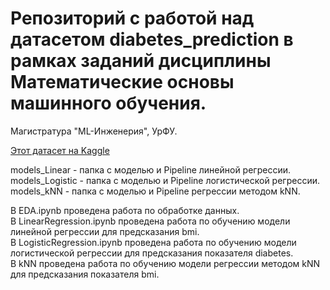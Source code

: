 # Репозиторий с работой над датасетом diabetes_prediction в рамках заданий дисциплины Математические основы машинного обучения.

Магистратура "ML-Инженерия", УрФУ.

[Этот датасет на Kaggle](https://www.kaggle.com/datasets/iammustafatz/diabetes-prediction-dataset/data)

models_Linear - папка с моделью и Pipeline линейной регрессии.  
models_Logistic - папка с моделью и Pipeline логистической регрессии.  
models_kNN - папка с моделью и Pipeline регрессии методом kNN.

В EDA.ipynb проведена работа по обработке данных.  
В LinearRegression.ipynb проведена работа по обучению модели линейной регрессии для предсказания bmi.  
В LogisticRegression.ipynb проведена работа по обучению модели логистической регрессии для предсказания показателя
diabetes.  
В kNN проведена работа по обучению модели регрессии методом kNN для предсказания показателя bmi.